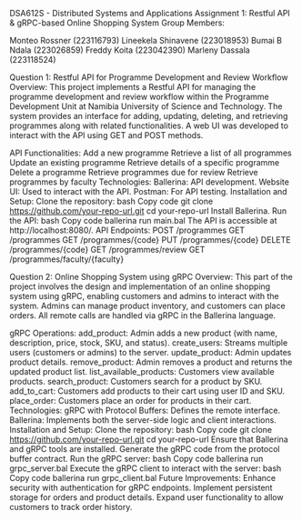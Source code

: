 DSA612S - Distributed Systems and Applications
Assignment 1: Restful API & gRPC-based Online Shopping System
Group Members:

Monteo Rossner (223116793)
Lineekela Shinavene (223018953)
Bumai B Ndala (223026859)
Freddy Koita (223042390)
Marleny Dassala (223118524)

Question 1: Restful API for Programme Development and Review Workflow
Overview:
This project implements a Restful API for managing the programme development and review workflow within the Programme Development Unit at Namibia University of Science and Technology. The system provides an interface for adding, updating, deleting, and retrieving programmes along with related functionalities. A web UI was developed to interact with the API using GET and POST methods.

API Functionalities:
Add a new programme
Retrieve a list of all programmes
Update an existing programme
Retrieve details of a specific programme
Delete a programme
Retrieve programmes due for review
Retrieve programmes by faculty
Technologies:
Ballerina: API development.
Website UI: Used to interact with the API.
Postman: For API testing.
Installation and Setup:
Clone the repository:
bash
Copy code
git clone https://github.com/your-repo-url.git
cd your-repo-url
Install Ballerina.
Run the API:
bash
Copy code
ballerina run main.bal
The API is accessible at http://localhost:8080/.
API Endpoints:
POST /programmes
GET /programmes
GET /programmes/{code}
PUT /programmes/{code}
DELETE /programmes/{code}
GET /programmes/review
GET /programmes/faculty/{faculty}


Question 2: Online Shopping System using gRPC
Overview:
This part of the project involves the design and implementation of an online shopping system using gRPC, enabling customers and admins to interact with the system. Admins can manage product inventory, and customers can place orders. All remote calls are handled via gRPC in the Ballerina language.

gRPC Operations:
add_product: Admin adds a new product (with name, description, price, stock, SKU, and status).
create_users: Streams multiple users (customers or admins) to the server.
update_product: Admin updates product details.
remove_product: Admin removes a product and returns the updated product list.
list_available_products: Customers view available products.
search_product: Customers search for a product by SKU.
add_to_cart: Customers add products to their cart using user ID and SKU.
place_order: Customers place an order for products in their cart.
Technologies:
gRPC with Protocol Buffers: Defines the remote interface.
Ballerina: Implements both the server-side logic and client interactions.
Installation and Setup:
Clone the repository:
bash
Copy code
git clone https://github.com/your-repo-url.git
cd your-repo-url
Ensure that Ballerina and gRPC tools are installed.
Generate the gRPC code from the protocol buffer contract.
Run the gRPC server:
bash
Copy code
ballerina run grpc_server.bal
Execute the gRPC client to interact with the server:
bash
Copy code
ballerina run grpc_client.bal
Future Improvements:
Enhance security with authentication for gRPC endpoints.
Implement persistent storage for orders and product details.
Expand user functionality to allow customers to track order history.
